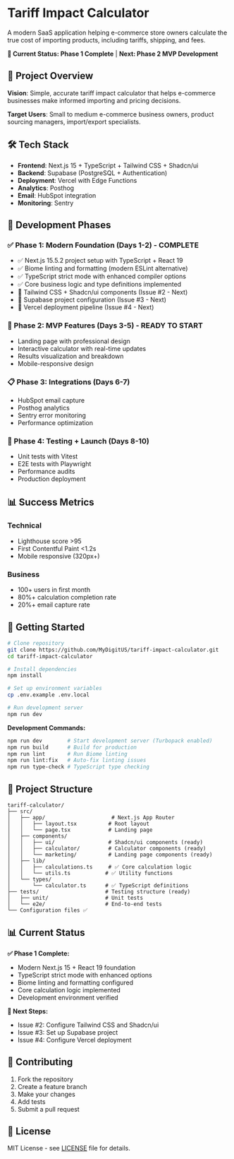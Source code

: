 # Tariff Impact Calculator

A modern SaaS application helping e-commerce store owners calculate the true cost of importing products, including tariffs, shipping, and fees.

**🚀 Current Status: Phase 1 Complete** | **Next: Phase 2 MVP Development**

## 🎯 Project Overview

**Vision**: Simple, accurate tariff impact calculator that helps e-commerce businesses make informed importing and pricing decisions.

**Target Users**: Small to medium e-commerce business owners, product sourcing managers, import/export specialists.

## 🛠️ Tech Stack

- **Frontend**: Next.js 15 + TypeScript + Tailwind CSS + Shadcn/ui
- **Backend**: Supabase (PostgreSQL + Authentication)
- **Deployment**: Vercel with Edge Functions
- **Analytics**: Posthog
- **Email**: HubSpot integration
- **Monitoring**: Sentry

## 🚀 Development Phases

### ✅ Phase 1: Modern Foundation (Days 1-2) - **COMPLETE**
- ✅ Next.js 15.5.2 project setup with TypeScript + React 19
- ✅ Biome linting and formatting (modern ESLint alternative)  
- ✅ TypeScript strict mode with enhanced compiler options
- ✅ Core business logic and type definitions implemented
- 🔄 Tailwind CSS + Shadcn/ui components (Issue #2 - Next)
- 🔄 Supabase project configuration (Issue #3 - Next)
- 🔄 Vercel deployment pipeline (Issue #4 - Next)

### 🎯 Phase 2: MVP Features (Days 3-5) - **READY TO START**
- Landing page with professional design
- Interactive calculator with real-time updates
- Results visualization and breakdown
- Mobile-responsive design

### 📋 Phase 3: Integrations (Days 6-7)
- HubSpot email capture
- Posthog analytics
- Sentry error monitoring
- Performance optimization

### 🚀 Phase 4: Testing + Launch (Days 8-10)
- Unit tests with Vitest
- E2E tests with Playwright
- Performance audits
- Production deployment

## 📊 Success Metrics

### Technical
- Lighthouse score >95
- First Contentful Paint <1.2s
- Mobile responsive (320px+)

### Business
- 100+ users in first month
- 80%+ calculation completion rate
- 20%+ email capture rate

## 🔧 Getting Started

```bash
# Clone repository
git clone https://github.com/MyDigitUS/tariff-impact-calculator.git
cd tariff-impact-calculator

# Install dependencies
npm install

# Set up environment variables
cp .env.example .env.local

# Run development server
npm run dev
```

**Development Commands:**
```bash
npm run dev        # Start development server (Turbopack enabled)
npm run build      # Build for production
npm run lint       # Run Biome linting
npm run lint:fix   # Auto-fix linting issues
npm run type-check # TypeScript type checking
```

## 📝 Project Structure

```
tariff-calculator/
├── src/
│   ├── app/                     # Next.js App Router
│   │   ├── layout.tsx          # Root layout
│   │   └── page.tsx            # Landing page
│   ├── components/
│   │   ├── ui/                 # Shadcn/ui components (ready)
│   │   ├── calculator/         # Calculator components (ready)
│   │   └── marketing/          # Landing page components (ready)
│   ├── lib/
│   │   ├── calculations.ts     # ✅ Core calculation logic
│   │   └── utils.ts           # ✅ Utility functions
│   └── types/
│       └── calculator.ts      # ✅ TypeScript definitions
├── tests/                     # Testing structure (ready)
│   ├── unit/                  # Unit tests
│   └── e2e/                   # End-to-end tests
└── Configuration files ✅
```

## 📊 Current Status

**✅ Phase 1 Complete:**
- Modern Next.js 15 + React 19 foundation
- TypeScript strict mode with enhanced options
- Biome linting and formatting configured
- Core calculation logic implemented
- Development environment verified

**🎯 Next Steps:**
- Issue #2: Configure Tailwind CSS and Shadcn/ui
- Issue #3: Set up Supabase project  
- Issue #4: Configure Vercel deployment

## 🤝 Contributing

1. Fork the repository
2. Create a feature branch
3. Make your changes
4. Add tests
5. Submit a pull request

## 📄 License

MIT License - see [LICENSE](LICENSE) file for details.